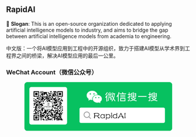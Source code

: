 ## RapidAI

🚩 **Slogan**: This is an open-source organization dedicated to applying artificial intelligence models to industry, and aims to bridge the gap between artificial intelligence models from academia to engineering.

中文版：一个将AI模型应用到工程中的开源组织，致力于搭建AI模型从学术界到工程界之间的桥梁，解决AI模型应用的最后一公里。

### WeChat Account（微信公众号）
<div align="center">
    <img src="https://raw.githubusercontent.com/RapidAI/.github/main/assets/RapidAI_poster_compose.png" width="80%" height="80%">
</div>
